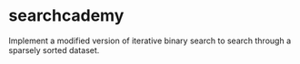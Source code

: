# searchcademy

Implement a modified version of iterative binary search to search through a sparsely sorted dataset.

